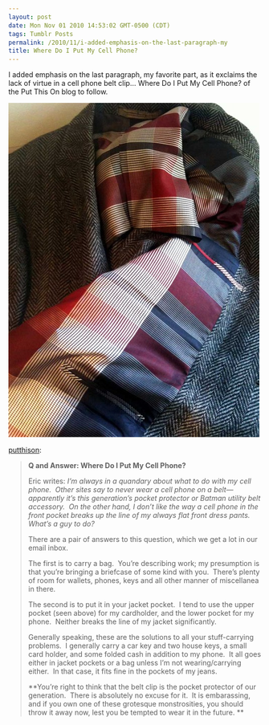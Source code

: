 ```yaml
---
layout: post
date: Mon Nov 01 2010 14:53:02 GMT-0500 (CDT)
tags: Tumblr Posts
permalink: /2010/11/i-added-emphasis-on-the-last-paragraph-my
title: Where Do I Put My Cell Phone?
---
```


I added emphasis on the last paragraph, my favorite part, as it exclaims the lack of virtue in a cell phone belt clip&hellip; Where Do I Put My Cell Phone? of the Put This On blog to follow.

![](/public/assets/tumblr/tumblr_lb4gcwl0eM1qa2j8co1_500.jpg)

[putthison](http://putthison.com/post/1453995474/q-and-answer-where-do-i-put-my-cell-phone-eric):

> **Q and Answer: Where Do I Put My Cell Phone?**
> 
> Eric writes: _I’m always in a quandary about what to do with my cell phone.  Other sites say to never wear a cell phone on a belt—apparently it’s this generation’s pocket protector or Batman utility belt accessory.  On the other hand, I don’t like the way a cell phone in the front pocket breaks up the line of my always flat front dress pants.  What’s a guy to do?_
> 
> There are a pair of answers to this question, which we get a lot in our email inbox.
> 
> The first is to carry a bag.  You’re describing work; my presumption is that you’re bringing a briefcase of some kind with you.  There’s plenty of room for wallets, phones, keys and all other manner of miscellanea in there.
> 
> The second is to put it in your jacket pocket.  I tend to use the upper pocket (seen above) for my cardholder, and the lower pocket for my phone.  Neither breaks the line of my jacket significantly.
> 
> Generally speaking, these are the solutions to all your stuff-carrying problems.  I generally carry a car key and two house keys, a small card holder, and some folded cash in addition to my phone.  It all goes either in jacket pockets or a bag unless I’m not wearing/carrying either.  In that case, it fits fine in the pockets of my jeans.
> 
> **You’re right to think that the belt clip is the pocket protector of our generation.  There is absolutely no excuse for it.  It is embarassing, and if you own one of these grotesque monstrosities, you should throw it away now, lest you be tempted to wear it in the future. **
